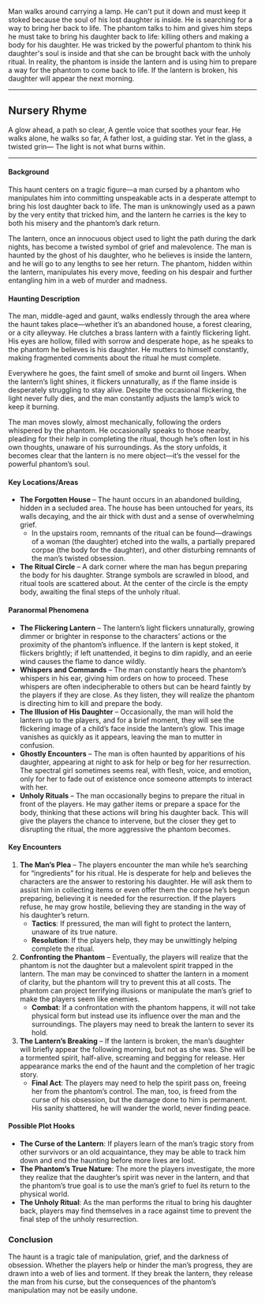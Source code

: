 Man walks around carrying a lamp. He can't put it down and must keep it stoked because the soul of his lost daughter is inside. He is searching for a way to bring her back to life.
The phantom talks to him and gives him steps he must take to bring his daughter back to life: killing others and making a body for his daughter.
He was tricked by the powerful phantom to think his daughter's soul is inside and that she can be brought back with the unholy ritual. In reality, the phantom is inside the lantern and is using him to prepare a way for the phantom to come back to life.
If the lantern is broken, his daughter will appear the next morning.

---

## Nursery Rhyme
A glow ahead, a path so clear,
A gentle voice that soothes your fear.
He walks alone, he walks so far,
A father lost, a guiding star.
Yet in the glass, a twisted grin—
The light is not what burns within.

---

#### **Background**

This haunt centers on a tragic figure—a man cursed by a phantom who manipulates him into committing unspeakable acts in a desperate attempt to bring his lost daughter back to life. The man is unknowingly used as a pawn by the very entity that tricked him, and the lantern he carries is the key to both his misery and the phantom’s dark return.

The lantern, once an innocuous object used to light the path during the dark nights, has become a twisted symbol of grief and malevolence. The man is haunted by the ghost of his daughter, who he believes is inside the lantern, and he will go to any lengths to see her return. The phantom, hidden within the lantern, manipulates his every move, feeding on his despair and further entangling him in a web of murder and madness.

#### **Haunting Description**

The man, middle-aged and gaunt, walks endlessly through the area where the haunt takes place—whether it’s an abandoned house, a forest clearing, or a city alleyway. He clutches a brass lantern with a faintly flickering light. His eyes are hollow, filled with sorrow and desperate hope, as he speaks to the phantom he believes is his daughter. He mutters to himself constantly, making fragmented comments about the ritual he must complete.

Everywhere he goes, the faint smell of smoke and burnt oil lingers. When the lantern’s light shines, it flickers unnaturally, as if the flame inside is desperately struggling to stay alive. Despite the occasional flickering, the light never fully dies, and the man constantly adjusts the lamp’s wick to keep it burning.

The man moves slowly, almost mechanically, following the orders whispered by the phantom. He occasionally speaks to those nearby, pleading for their help in completing the ritual, though he’s often lost in his own thoughts, unaware of his surroundings. As the story unfolds, it becomes clear that the lantern is no mere object—it’s the vessel for the powerful phantom’s soul.

#### **Key Locations/Areas**

- **The Forgotten House** – The haunt occurs in an abandoned building, hidden in a secluded area. The house has been untouched for years, its walls decaying, and the air thick with dust and a sense of overwhelming grief.
    - In the upstairs room, remnants of the ritual can be found—drawings of a woman (the daughter) etched into the walls, a partially prepared corpse (the body for the daughter), and other disturbing remnants of the man’s twisted obsession.
- **The Ritual Circle** – A dark corner where the man has begun preparing the body for his daughter. Strange symbols are scrawled in blood, and ritual tools are scattered about. At the center of the circle is the empty body, awaiting the final steps of the unholy ritual.

#### **Paranormal Phenomena**

- **The Flickering Lantern** – The lantern’s light flickers unnaturally, growing dimmer or brighter in response to the characters’ actions or the proximity of the phantom’s influence. If the lantern is kept stoked, it flickers brightly; if left unattended, it begins to dim rapidly, and an eerie wind causes the flame to dance wildly.
- **Whispers and Commands** – The man constantly hears the phantom’s whispers in his ear, giving him orders on how to proceed. These whispers are often indecipherable to others but can be heard faintly by the players if they are close. As they listen, they will realize the phantom is directing him to kill and prepare the body.
- **The Illusion of His Daughter** – Occasionally, the man will hold the lantern up to the players, and for a brief moment, they will see the flickering image of a child’s face inside the lantern’s glow. This image vanishes as quickly as it appears, leaving the man to mutter in confusion.
- **Ghostly Encounters** – The man is often haunted by apparitions of his daughter, appearing at night to ask for help or beg for her resurrection. The spectral girl sometimes seems real, with flesh, voice, and emotion, only for her to fade out of existence once someone attempts to interact with her.
- **Unholy Rituals** – The man occasionally begins to prepare the ritual in front of the players. He may gather items or prepare a space for the body, thinking that these actions will bring his daughter back. This will give the players the chance to intervene, but the closer they get to disrupting the ritual, the more aggressive the phantom becomes.
    

#### **Key Encounters**

1. **The Man’s Plea** – The players encounter the man while he’s searching for “ingredients” for his ritual. He is desperate for help and believes the characters are the answer to restoring his daughter. He will ask them to assist him in collecting items or even offer them the corpse he’s begun preparing, believing it is needed for the resurrection. If the players refuse, he may grow hostile, believing they are standing in the way of his daughter’s return.
    - **Tactics**: If pressured, the man will fight to protect the lantern, unaware of its true nature.
    - **Resolution**: If the players help, they may be unwittingly helping complete the ritual.
2. **Confronting the Phantom** – Eventually, the players will realize that the phantom is not the daughter but a malevolent spirit trapped in the lantern. The man may be convinced to shatter the lantern in a moment of clarity, but the phantom will try to prevent this at all costs. The phantom can project terrifying illusions or manipulate the man’s grief to make the players seem like enemies.
    - **Combat**: If a confrontation with the phantom happens, it will not take physical form but instead use its influence over the man and the surroundings. The players may need to break the lantern to sever its hold.
3. **The Lantern’s Breaking** – If the lantern is broken, the man’s daughter will briefly appear the following morning, but not as she was. She will be a tormented spirit, half-alive, screaming and begging for release. Her appearance marks the end of the haunt and the completion of her tragic story.
    - **Final Act**: The players may need to help the spirit pass on, freeing her from the phantom’s control. The man, too, is freed from the curse of his obsession, but the damage done to him is permanent. His sanity shattered, he will wander the world, never finding peace.

#### **Possible Plot Hooks**

- **The Curse of the Lantern**: If players learn of the man’s tragic story from other survivors or an old acquaintance, they may be able to track him down and end the haunting before more lives are lost.
- **The Phantom’s True Nature**: The more the players investigate, the more they realize that the daughter’s spirit was never in the lantern, and that the phantom’s true goal is to use the man’s grief to fuel its return to the physical world.
- **The Unholy Ritual**: As the man performs the ritual to bring his daughter back, players may find themselves in a race against time to prevent the final step of the unholy resurrection.

### **Conclusion**

The haunt is a tragic tale of manipulation, grief, and the darkness of obsession. Whether the players help or hinder the man’s progress, they are drawn into a web of lies and torment. If they break the lantern, they release the man from his curse, but the consequences of the phantom’s manipulation may not be easily undone.